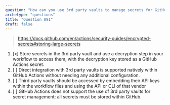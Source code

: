 ```yaml
---
question: "How can you use 3rd party vaults to manage secrets for GitHub Actions?"
archetype: "questions"
title: "Question 091"
draft: false
---
```


> https://docs.github.com/en/actions/security-guides/encrypted-secrets#storing-large-secrets
1. [x] Store secrets in the 3rd party vault and use a decryption step in your workflow to access them, with the decryption key stored as a GitHub Actions secret.
1. [ ] Direct integration with 3rd party vaults is supported natively within GitHub Actions without needing any additional configuration.
1. [ ] Third party vaults should be accessed by embedding their API keys within the workflow files and using the API or CLI of that vendor
1. [ ] GitHub Actions does not support the use of 3rd party vaults for secret management; all secrets must be stored within GitHub.
